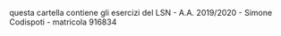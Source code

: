 questa cartella contiene gli esercizi del LSN - A.A. 2019/2020 - Simone Codispoti - matricola 916834
